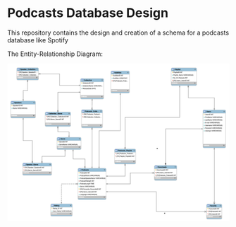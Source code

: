 # Podcasts Database Design 

This repository contains the design and creation of a schema for a podcasts database like Spotify

The Entity-Relationship Diagram: 

![ERD](https://github.com/swethapaturu9/Database-design-Spotify/blob/main/ERD.png)

